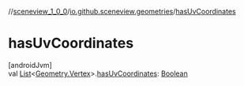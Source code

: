//[sceneview_1_0_0](../../index.md)/[io.github.sceneview.geometries](index.md)/[hasUvCoordinates](has-uv-coordinates.md)

# hasUvCoordinates

[androidJvm]\
val [List](https://kotlinlang.org/api/latest/jvm/stdlib/kotlin.collections/-list/index.html)&lt;[Geometry.Vertex](-geometry/-vertex/index.md)&gt;.[hasUvCoordinates](has-uv-coordinates.md): [Boolean](https://kotlinlang.org/api/latest/jvm/stdlib/kotlin/-boolean/index.html)
